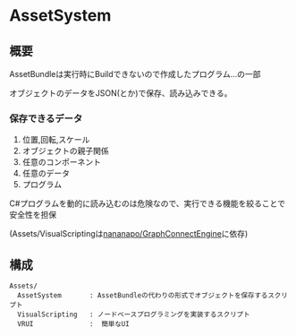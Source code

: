 # AssetSystem

## 概要

AssetBundleは実行時にBuildできないので作成したプログラム...の一部

オブジェクトのデータをJSON(とか)で保存、読み込みできる。

### 保存できるデータ
1. 位置,回転,スケール
2. オブジェクトの親子関係
3. 任意のコンポーネント
4. 任意のデータ
5. プログラム

C#プログラムを動的に読み込むのは危険なので、実行できる機能を絞ることで安全性を担保

(Assets/VisualScriptingは[nananapo/GraphConnectEngine](https://github.com/nananapo/GraphConnectEngine)に依存)

## 構成
```
Assets/
  AssetSystem		: AssetBundleの代わりの形式でオブジェクトを保存するスクリプト
  VisualScripting	: ノードベースプログラミングを実装するスクリプト
  VRUI				:  簡単なUI
```
